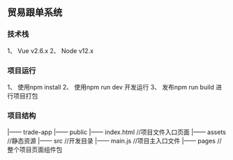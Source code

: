 ## 贸易跟单系统

### 技术栈

1、 Vue v2.6.x
2、 Node v12.x

### 项目运行
1、 使用npm install 
2、 使用npm run dev 开发运行
3、 发布npm run build 进行项目打包

### 项目结构

|—— trade-app
  |—— public
    |—— index.html          //项目文件入口页面
    |—— assets              //静态资源
  |—— src                   //开发目录
    |—— main.js             //项目主入口文件
    |—— pages               //整个项目页面组件包